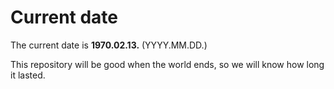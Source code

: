 # Current date

The current date is **1970.02.13.** (YYYY.MM.DD.)

This repository will be good when the world ends, so we will know how long it lasted.